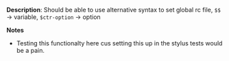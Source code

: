__Description__: Should be able to use alternative syntax to set global rc file, `$$` -> variable, `$ctr-option` -> option


__Notes__

+ Testing this functionalty here cus setting this up in the stylus tests would be a pain.